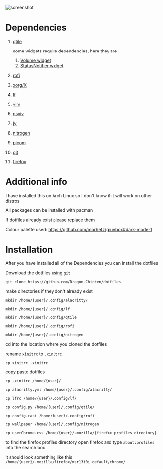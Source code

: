 ![screenshot](https://github.com/Dragon-Chicken/dotfiles/assets/70321204/b57ca5f0-d422-4e97-8dda-7d8808e94537)

# Dependencies
1. [qtile](https://qtile.org/)

   some widgets require dependencies, here they are
   1. [Volume widget](https://docs.qtile.org/en/stable/manual/ref/widgets.html#volume)
   2. [StatusNotifier widget](https://docs.qtile.org/en/stable/manual/ref/widgets.html#statusnotifier)
2. [rofi](https://github.com/davatorium/rofi)
3. [xorg/X](https://www.x.org/wiki/)
4. [lf](https://github.com/gokcehan/lf)
5. [vim](https://www.vim.org/)
6. [nsxiv](https://codeberg.org/nsxiv/nsxiv)
7. [ly](https://github.com/fairyglade/ly)
8. [nitrogen](https://github.com/l3ib/nitrogen)
9. [picom](https://github.com/yshui/picom)
10. [git](https://git-scm.com/)
11. [firefox](https://www.mozilla.org/en-US/firefox/)

# Additional info
I have installed this on Arch Linux so I don't know if it will work on other distros

All packages can be installed with pacman

If dotfiles already exist please replace them

Colour palette used: https://github.com/morhetz/gruvbox#dark-mode-1

# Installation
After you have installed all of the Dependencies you can install the dotfiles

Download the dotfiles using `git`

`git clone https://github.com/Dragon-Chicken/dotfiles`

make directories if they don't already exist

`mkdir /home/{user}/.config/alacritty/`

`mkdir /home/{user}/.config/lf`

`mkdir /home/{user}/.config/qtile`

`mkdir /home/{user}/.config/rofi`

`mkdir /home/{user}/.config/nitrogen`

cd into the location where you cloned the dotfiles

rename `xinitrc` to `.xinitrc`

`cp xinitrc .xinitrc`

copy paste dotfiles

`cp .xinitrc /home/{user}/`

`cp alacritty.yml /home/{user}/.config/alacritty/`

`cp lfrc /home/{user}/.config/lf/`

`cp config.py /home/{user}/.config/qtile/`

`cp config.rasi /home/{user}/.config/rofi`

`cp wallpaper /home/{user}/.config/nitrogen`

`cp userChrome.css /home/{user}/.mozilla/{firefox profiles directory}`

to find the firefox profiles directory open firefox and type `about:profiles` into the search box

it should look something like this `/home/{user}/.mozilla/firefox/msr13i0i.default/chrome/`
